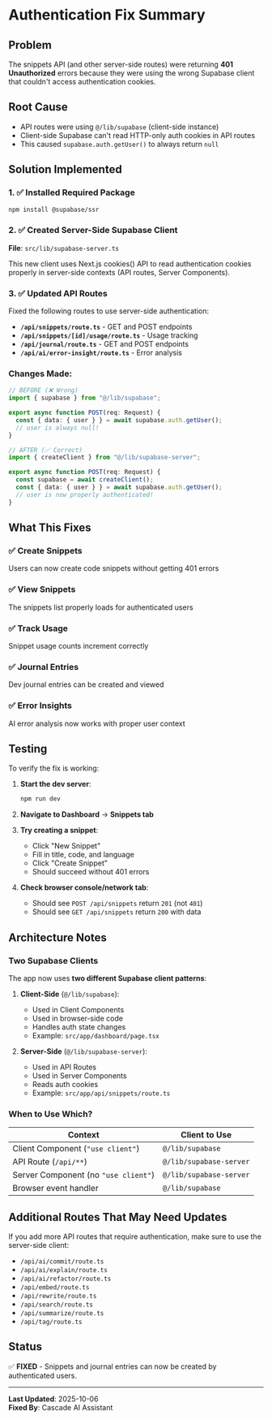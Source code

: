 # Authentication Fix Summary

## Problem
The snippets API (and other server-side routes) were returning **401 Unauthorized** errors because they were using the wrong Supabase client that couldn't access authentication cookies.

## Root Cause
- API routes were using `@/lib/supabase` (client-side instance)
- Client-side Supabase can't read HTTP-only auth cookies in API routes
- This caused `supabase.auth.getUser()` to always return `null`

## Solution Implemented

### 1. ✅ Installed Required Package
```bash
npm install @supabase/ssr
```

### 2. ✅ Created Server-Side Supabase Client
**File**: `src/lib/supabase-server.ts`

This new client uses Next.js cookies() API to read authentication cookies properly in server-side contexts (API routes, Server Components).

### 3. ✅ Updated API Routes

Fixed the following routes to use server-side authentication:

- **`/api/snippets/route.ts`** - GET and POST endpoints
- **`/api/snippets/[id]/usage/route.ts`** - Usage tracking
- **`/api/journal/route.ts`** - GET and POST endpoints  
- **`/api/ai/error-insight/route.ts`** - Error analysis

### Changes Made:
```typescript
// BEFORE (❌ Wrong)
import { supabase } from "@/lib/supabase";

export async function POST(req: Request) {
  const { data: { user } } = await supabase.auth.getUser();
  // user is always null!
}

// AFTER (✅ Correct)
import { createClient } from "@/lib/supabase-server";

export async function POST(req: Request) {
  const supabase = await createClient();
  const { data: { user } } = await supabase.auth.getUser();
  // user is now properly authenticated!
}
```

## What This Fixes

### ✅ Create Snippets
Users can now create code snippets without getting 401 errors

### ✅ View Snippets
The snippets list properly loads for authenticated users

### ✅ Track Usage
Snippet usage counts increment correctly

### ✅ Journal Entries
Dev journal entries can be created and viewed

### ✅ Error Insights
AI error analysis now works with proper user context

## Testing

To verify the fix is working:

1. **Start the dev server**:
   ```bash
   npm run dev
   ```

2. **Navigate to Dashboard** → **Snippets tab**

3. **Try creating a snippet**:
   - Click "New Snippet"
   - Fill in title, code, and language
   - Click "Create Snippet"
   - Should succeed without 401 errors

4. **Check browser console/network tab**:
   - Should see `POST /api/snippets` return `201` (not `401`)
   - Should see `GET /api/snippets` return `200` with data

## Architecture Notes

### Two Supabase Clients

The app now uses **two different Supabase client patterns**:

1. **Client-Side** (`@/lib/supabase`):
   - Used in Client Components
   - Used in browser-side code
   - Handles auth state changes
   - Example: `src/app/dashboard/page.tsx`

2. **Server-Side** (`@/lib/supabase-server`):
   - Used in API Routes
   - Used in Server Components
   - Reads auth cookies
   - Example: `src/app/api/snippets/route.ts`

### When to Use Which?

| Context | Client to Use |
|---------|---------------|
| Client Component (`"use client"`) | `@/lib/supabase` |
| API Route (`/api/**`) | `@/lib/supabase-server` |
| Server Component (no `"use client"`) | `@/lib/supabase-server` |
| Browser event handler | `@/lib/supabase` |

## Additional Routes That May Need Updates

If you add more API routes that require authentication, make sure to use the server-side client:

- `/api/ai/commit/route.ts`
- `/api/ai/explain/route.ts`  
- `/api/ai/refactor/route.ts`
- `/api/embed/route.ts`
- `/api/rewrite/route.ts`
- `/api/search/route.ts`
- `/api/summarize/route.ts`
- `/api/tag/route.ts`

## Status

✅ **FIXED** - Snippets and journal entries can now be created by authenticated users.

---

**Last Updated**: 2025-10-06  
**Fixed By**: Cascade AI Assistant
